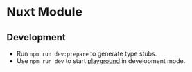 # Nuxt Module

## Development

- Run `npm run dev:prepare` to generate type stubs.
- Use `npm run dev` to start [playground](playground) in development mode.
